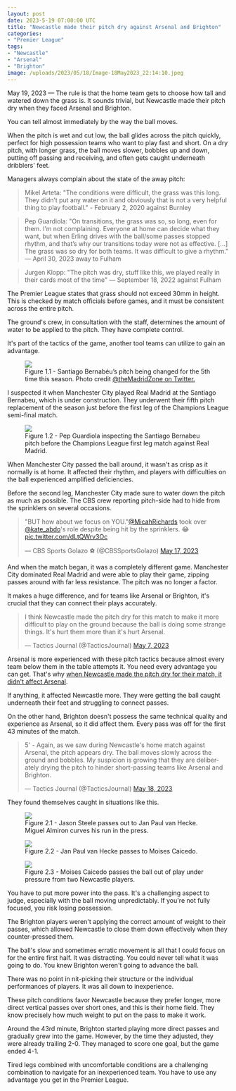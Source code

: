 ```yaml
---
layout: post
date: 2023-5-19 07:00:00 UTC
title: "Newcastle made their pitch dry against Arsenal and Brighton"
categories: 
- "Premier League" 
tags: 
- "Newcastle"
- "Arsenal"
- "Brighton"
image: /uploads/2023/05/18/Image-18May2023_22:14:10.jpeg
---
```


May 19, 2023 — The rule is that the home team gets to choose how tall and watered down the grass is. It sounds trivial, but Newcastle made their pitch dry when they faced Arsenal and Brighton.

<!---more---> 

You can tell almost immediately by the way the ball moves.

When the pitch is wet and cut low, the ball glides across the pitch quickly, perfect for high possession teams who want to play fast and short. On a dry pitch, with longer grass, the ball moves slower, bobbles up and down, putting off passing and receiving, and often gets caught underneath dribblers' feet.

Managers always complain about the state of the away pitch: 

> Mikel Arteta: "The conditions were difficult, the grass was this long. They didn’t put any water on it and obviously that is not a very helpful thing to play football." - February 2, 2020 against Burnley 

> Pep Guardiola: "On transitions, the grass was so, so long, even for them. I’m not complaining. Everyone at home can decide what they want, but when Erling drives with the ball/some passes stopped rhythm, and that’s why our transitions today were not as effective. [...] The grass was so dry for both teams. It was difficult to give a rhythm." — April 30, 2023 away to Fulham 

> Jurgen Klopp: "The pitch was dry, stuff like this, we played really in their cards most of the time" — September 18, 2022 against Fulham 

The Premier League states that grass should not exceed 30mm in height. This is checked by match officials before games, and it must be consistent across the entire pitch.

The ground's crew, in consultation with the staff, determines the amount of water to be applied to the pitch. They have complete control.

It's part of the tactics of the game, another tool teams can utilize to gain an advantage.  

<figure>
    <img src="https://tacticsjournal.com/uploads/2023/05/18/Image-18May2023_21:18:07.jpeg">
    <figcaption>Figure 1.1 - Santiago Bernabéu’s pitch being changed for the 5th time this season. Photo credit <a href="https://twitter.com/themadridzone/status/1652656663596285953?s=46&t=YC8lQJTh43E_mBQW40Ct2g">@theMadridZone on Twitter.</a></figcaption>
</figure> 


I suspected it when Manchester City played Real Madrid at the Santiago Bernabeu, which is under construction. They underwent their fifth pitch replacement of the season just before the first leg of the Champions League semi-final match. 

<figure>
    <img src="https://tacticsjournal.com/uploads/2023/05/18/Image-18May2023_20:39:03.jpeg">
    <figcaption>Figure 1.2 - Pep Guardiola inspecting the Santiago Bernabeu pitch before the Champions League first leg match against Real Madrid.</figcaption>
</figure> 

When Manchester City passed the ball around, it wasn't as crisp as it normally is at home. It affected their rhythm, and players with difficulties on the ball experienced amplified deficiencies.

Before the second leg, Manchester City made sure to water down the pitch as much as possible. The CBS crew reporting pitch-side had to hide from the sprinklers on several occasions.

<blockquote class="twitter-tweet"><p lang="en" dir="ltr">&quot;BUT how about we focus on YOU.&quot;<a href="https://twitter.com/MicahRichards?ref_src=twsrc%5Etfw">@MicahRichards</a> took over <a href="https://twitter.com/kate_abdo?ref_src=twsrc%5Etfw">@kate_abdo</a>&#39;s role despite being hit by the sprinklers. 😂 <a href="https://t.co/dLtQWrv3Oc">pic.twitter.com/dLtQWrv3Oc</a></p>&mdash; CBS Sports Golazo ⚽️ (@CBSSportsGolazo) <a href="https://twitter.com/CBSSportsGolazo/status/1658897990713753600?ref_src=twsrc%5Etfw">May 17, 2023</a></blockquote> <script async src="https://platform.twitter.com/widgets.js" charset="utf-8"></script>

And when the match began, it was a completely different game. Manchester City dominated Real Madrid and were able to play their game, zipping passes around with far less resistance. The pitch was no longer a factor.

It makes a huge difference, and for teams like Arsenal or Brighton, it's crucial that they can connect their plays accurately.

<blockquote class="twitter-tweet"><p lang="en" dir="ltr">I think Newcastle made the pitch dry for this match to make it more difficult to play on the ground because the ball is doing some strange things. It&#39;s hurt them more than it&#39;s hurt Arsenal.</p>&mdash; Tactics Journal (@TacticsJournal) <a href="https://twitter.com/TacticsJournal/status/1655245574847754241?ref_src=twsrc%5Etfw">May 7, 2023</a></blockquote> <script async src="https://platform.twitter.com/widgets.js" charset="utf-8"></script>

Arsenal is more experienced with these pitch tactics because almost every team below them in the table attempts it. You need every advantage you can get. That's why [when Newcastle made the pitch dry for their match, it didn't affect Arsenal](https://tacticsjournal.com/NASCAR/). 

If anything, it affected Newcastle more. They were getting the ball caught underneath their feet and struggling to connect passes.

On the other hand, Brighton doesn't possess the same technical quality and experience as Arsenal, so it did affect them. Every pass was off for the first 43 minutes of the match.

<blockquote class="twitter-tweet"><p lang="en" dir="ltr">5&#39; - Again, as we saw during Newcastle&#39;s home match against Arsenal, the pitch appears dry. The ball moves slowly across the ground and bobbles. My suspicion is growing that they are deliberately drying the pitch to hinder short-passing teams like Arsenal and Brighton.</p>&mdash; Tactics Journal (@TacticsJournal) <a href="https://twitter.com/TacticsJournal/status/1659267180393898005?ref_src=twsrc%5Etfw">May 18, 2023</a></blockquote> <script async src="https://platform.twitter.com/widgets.js" charset="utf-8"></script>

They found themselves caught in situations like this. 

<figure>
    <img src="https://tacticsjournal.com/uploads/2023/05/18/Image-18May2023_21:52:27.jpeg">
    <figcaption>Figure 2.1 - Jason Steele passes out to Jan Paul van Hecke. Miguel Almiron curves his run in the press.</figcaption>
</figure> 

<figure>
    <img src="https://tacticsjournal.com/uploads/2023/05/18/Image-18May2023_21:52:39.jpeg">
    <figcaption>Figure 2.2 - Jan Paul van Hecke passes to Moises Caicedo.</figcaption>
</figure> 

<figure>
    <img src="https://tacticsjournal.com/uploads/2023/05/18/Image-18May2023_22:14:10.jpeg">
    <figcaption>Figure 2.3 - Moises Caicedo passes the ball out of play under pressure from two Newcastle players.</figcaption>
</figure> 

You have to put more power into the pass. It's a challenging aspect to judge, especially with the ball moving unpredictably. If you're not fully focused, you risk losing possession.

The Brighton players weren't applying the correct amount of weight to their passes, which allowed Newcastle to close them down effectively when they counter-pressed them.

The ball's slow and sometimes erratic movement is all that I could focus on for the entire first half. It was distracting. You could never tell what it was going to do. You knew Brighton weren't going to advance the ball.

There was no point in nit-picking their structure or the individual performances of players. It was all down to inexperience. 

These pitch conditions favor Newcastle because they prefer longer, more direct vertical passes over short ones, and this is their home field. They know precisely how much weight to put on the pass to make it work. 

Around the 43rd minute, Brighton started playing more direct passes and gradually grew into the game. However, by the time they adjusted, they were already trailing 2-0. They managed to score one goal, but the game ended 4-1. 

Tired legs combined with uncomfortable conditions are a challenging combination to navigate for an inexperienced team. You have to use any advantage you get in the Premier League. 

